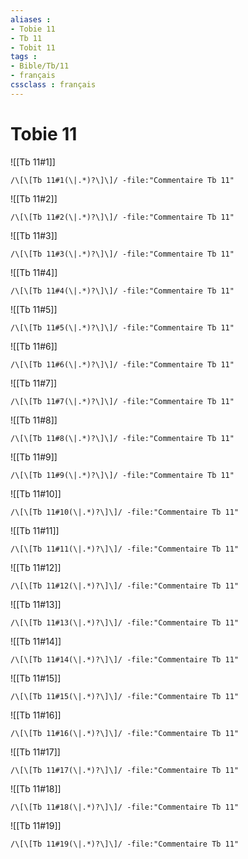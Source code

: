 ```yaml
---
aliases : 
- Tobie 11
- Tb 11
- Tobit 11
tags : 
- Bible/Tb/11
- français
cssclass : français
---
```


# Tobie 11

![[Tb 11#1]]

```query
/\[\[Tb 11#1(\|.*)?\]\]/ -file:"Commentaire Tb 11"
```

![[Tb 11#2]]

```query
/\[\[Tb 11#2(\|.*)?\]\]/ -file:"Commentaire Tb 11"
```

![[Tb 11#3]]

```query
/\[\[Tb 11#3(\|.*)?\]\]/ -file:"Commentaire Tb 11"
```

![[Tb 11#4]]

```query
/\[\[Tb 11#4(\|.*)?\]\]/ -file:"Commentaire Tb 11"
```

![[Tb 11#5]]

```query
/\[\[Tb 11#5(\|.*)?\]\]/ -file:"Commentaire Tb 11"
```

![[Tb 11#6]]

```query
/\[\[Tb 11#6(\|.*)?\]\]/ -file:"Commentaire Tb 11"
```

![[Tb 11#7]]

```query
/\[\[Tb 11#7(\|.*)?\]\]/ -file:"Commentaire Tb 11"
```

![[Tb 11#8]]

```query
/\[\[Tb 11#8(\|.*)?\]\]/ -file:"Commentaire Tb 11"
```

![[Tb 11#9]]

```query
/\[\[Tb 11#9(\|.*)?\]\]/ -file:"Commentaire Tb 11"
```

![[Tb 11#10]]

```query
/\[\[Tb 11#10(\|.*)?\]\]/ -file:"Commentaire Tb 11"
```

![[Tb 11#11]]

```query
/\[\[Tb 11#11(\|.*)?\]\]/ -file:"Commentaire Tb 11"
```

![[Tb 11#12]]

```query
/\[\[Tb 11#12(\|.*)?\]\]/ -file:"Commentaire Tb 11"
```

![[Tb 11#13]]

```query
/\[\[Tb 11#13(\|.*)?\]\]/ -file:"Commentaire Tb 11"
```

![[Tb 11#14]]

```query
/\[\[Tb 11#14(\|.*)?\]\]/ -file:"Commentaire Tb 11"
```

![[Tb 11#15]]

```query
/\[\[Tb 11#15(\|.*)?\]\]/ -file:"Commentaire Tb 11"
```

![[Tb 11#16]]

```query
/\[\[Tb 11#16(\|.*)?\]\]/ -file:"Commentaire Tb 11"
```

![[Tb 11#17]]

```query
/\[\[Tb 11#17(\|.*)?\]\]/ -file:"Commentaire Tb 11"
```

![[Tb 11#18]]

```query
/\[\[Tb 11#18(\|.*)?\]\]/ -file:"Commentaire Tb 11"
```

![[Tb 11#19]]

```query
/\[\[Tb 11#19(\|.*)?\]\]/ -file:"Commentaire Tb 11"
```

